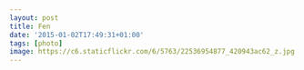 ```yaml
---
layout: post
title: Fen
date: '2015-01-02T17:49:31+01:00'
tags: [photo]
image: https://c6.staticflickr.com/6/5763/22536954877_420943ac62_z.jpg
---
```

<!--
<a data-flickr-embed="true"  href="https://www.flickr.com/photos/umbriel/22536954877/in/datetaken-public/" title="Untitled"><img src="https://c6.staticflickr.com/6/5763/22536954877_420943ac62_z.jpg" width="480" height="640" alt="Untitled"></a><script async src="//embedr.flickr.com/assets/client-code.js" charset="utf-8"></script>
-->
